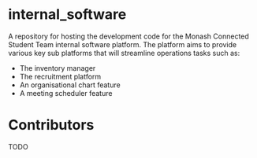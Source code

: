 # internal_software

A repository for hosting the development code for the Monash Connected Student Team internal software platform.
The platform aims to provide various key sub platforms that will streamline operations tasks such as:

* The inventory manager
* The recruitment platform
* An organisational chart feature
* A meeting scheduler feature

# Contributors

TODO